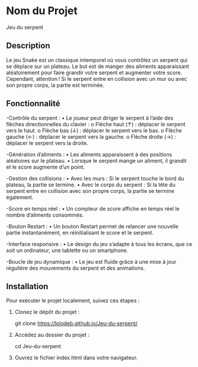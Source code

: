 # Nom du Projet
Jeu du serpent

## Description
Le jeu Snake est un classique intemporel où vous contrôlez un serpent qui se déplace sur un plateau. Le but est de manger des aliments apparaissant aléatoirement pour faire grandir votre serpent et augmenter votre score. Cependant, attention ! Si le serpent entre en collision avec un mur ou avec son propre corps, la partie est terminée.

## Fonctionnalité
-Contrôle du serpent :
•	Le joueur peut diriger le serpent à l’aide des flèches directionnelles du clavier : 
o	Flèche haut (↑) : déplacer le serpent vers le haut.
o	Flèche bas (↓) : déplacer le serpent vers le bas.
o	Flèche gauche (←) : déplacer le serpent vers la gauche.
o	Flèche droite (→) : déplacer le serpent vers la droite.

-Génération d’aliments :
•	Les aliments apparaissent à des positions aléatoires sur le plateau.
•	Lorsque le serpent mange un aliment, il grandit et le score augmente d’un point.

-Gestion des collisions :
•	Avec les murs : Si le serpent touche le bord du plateau, la partie se termine.
•	Avec le corps du serpent : Si la tête du serpent entre en collision avec son propre corps, la partie se termine également.

-Score en temps réel :
•	Un compteur de score affiche en temps réel le nombre d’aliments consommés.

-Bouton Restart :
•	Un bouton Restart permet de relancer une nouvelle partie instantanément, en réinitialisant le score et le serpent.

-Interface responsive :
•	Le design du jeu s’adapte à tous les écrans, que ce soit un ordinateur, une tablette ou un smartphone.

-Boucle de jeu dynamique :
•	Le jeu est fluide grâce à une mise à jour régulière des mouvements du serpent et des animations.

## Installation
Pour exécuter le projet localement, suivez ces étapes :

1. Clonez le dépôt du projet :
   
   git clone https://lolodeb.github.io/Jeu-du-serpent/
   
2. Accédez au dossier du projet :
   
   cd Jeu-du-serpent
   
3. Ouvrez le fichier index.html dans votre navigateur.






